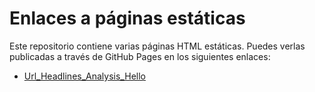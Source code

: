 # Enlaces a páginas estáticas

Este repositorio contiene varias páginas HTML estáticas. Puedes verlas publicadas a través de GitHub Pages en los siguientes enlaces:

- [Url_Headlines_Analysis_Hello](https://rperezhola.github.io/Reports/Url_Headlines_Analysis_Hello.html)

